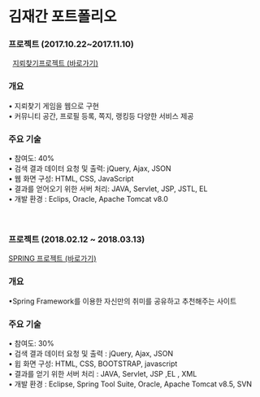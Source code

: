 # 김재간 포트폴리오    

### 프로젝트 (2017.10.22~2017.11.10)    
 
<a href="https://github.com/penpar/Minesweeper"> 지뢰찾기프로젝트 (바로가기)</a>

### 개요

• 지뢰찾기 게임을 웹으로 구현 <br/>
• 커뮤니티 공간, 프로필 등록, 쪽지, 랭킹등 다양한 서비스 제공


### 주요 기술

• 참여도: 40% <br/>
• 검색 결과 데이터 요청 및 출력: jQuery, Ajax, JSON <br/>
• 웹 화면 구성: HTML, CSS, JavaScript <br/>
• 결과를 얻어오기 위한 서버 처리: JAVA, Servlet, JSP, JSTL, EL <br/>
• 개발 환경 : Eclips, Oracle, Apache Tomcat v8.0    <br/>       <br/>     <br/> 



### 프로젝트 (2018.02.12 ~ 2018.03.13)   

<a href="https://github.com/penpar/hobbynew"> SPRING 프로젝트 (바로가기)</a>

### 개요

•Spring Framework를 이용한 자신만의 취미를 공유하고 추천해주는 사이트

### 주요 기술

• 참여도: 30% <br/>
• 검색 결과 데이터 요청 및 출력 : jQuery, Ajax, JSON <br/>
• 윕 화면 구성: HTML, CSS, BOOTSTRAP, javascript <br/>
• 결과를 얻기 위한 서버 처리 : JAVA, Servlet, JSP ,EL , XML <br/>
• 개발 환경 : Eclipse, Spring Tool Suite, Oracle, Apache Tomcat v8.5, SVN <br/>




